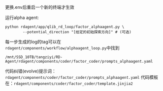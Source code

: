 更换.env后重启一个新的终端才生效

运行alpha agent:
```
python rdagent/app/qlib_rd_loop/factor_alphaagent.py \
        --potential_direction "[给定的初始探索方向]" # (可选)
```

每一步生成的log的tag可以在`rdagent/components/workflow/alphaagent_loop.py`中找到

`/mnt/SSD_10TB/tangziyi/RD-Agent/rdagent/components/coder/factor_coder/prompts_alphaagent.yaml`


代码纠错(evolve)提示词：`rdagent/components/coder/factor_coder/prompts_alphaagent.yaml`
代码模板在：`rdagent/components/coder/factor_coder/template.jinjia2`